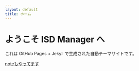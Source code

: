 ```yaml
---
layout: default
title: ホーム
---
```


# ようこそ ISD Manager へ

これは GitHub Pages + Jekyll で生成された自動テーマサイトです。

[noteもやってます](https://note.com/giken_manager)
